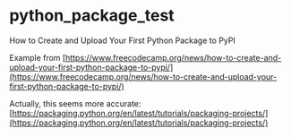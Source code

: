 # python_package_test

How to Create and Upload Your First Python Package to PyPI

Example from [https://www.freecodecamp.org/news/how-to-create-and-upload-your-first-python-package-to-pypi/](https://www.freecodecamp.org/news/how-to-create-and-upload-your-first-python-package-to-pypi/)

Actually, this seems more accurate: [https://packaging.python.org/en/latest/tutorials/packaging-projects/](https://packaging.python.org/en/latest/tutorials/packaging-projects/)
